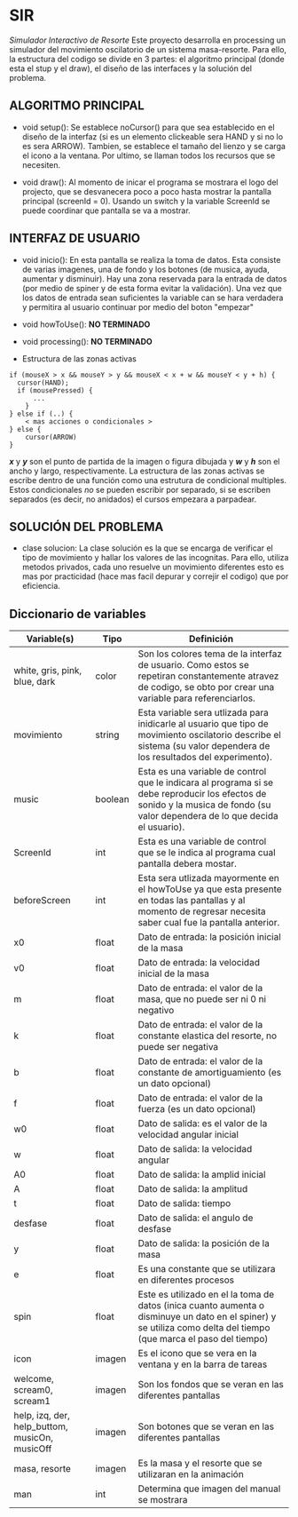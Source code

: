 # SIR
_Simulador Interactivo de Resorte_ Este proyecto desarrolla en processing un simulador del movimiento oscilatorio de un sistema masa-resorte. Para ello, la estructura del codigo se divide en 3 partes: el algoritmo principal (donde esta el stup y el draw), el diseño de las interfaces y la solución del problema. 

## ALGORITMO PRINCIPAL

* void setup(): Se establece noCursor() para que sea establecido en el diseño de la interfaz (si es un elemento clickeable sera HAND y si no lo es sera ARROW). Tambien, se establece el tamaño del lienzo y se carga el icono a la ventana. Por ultimo, se llaman todos los recursos que se necesiten.

* void draw(): Al momento de inicar el programa se mostrara el logo del projecto, que se desvanecera poco a poco hasta mostrar la pantalla principal (screenId = 0). Usando un switch y la variable ScreenId se puede coordinar que pantalla se va a mostrar.  

## INTERFAZ DE USUARIO

* void inicio(): En esta pantalla se realiza la toma de datos. Esta consiste de varias imagenes, una de fondo y los botones (de musica, ayuda, aumentar y disminuir). Hay una zona reservada para la entrada de datos (por medio de spiner y de esta forma evitar la validación). Una vez que los datos de entrada sean suficientes la variable can se hara verdadera y permitira al usuario continuar por medio del boton "empezar"

* void howToUse(): **NO TERMINADO**

* void processing(): **NO TERMINADO**

* Estructura de las zonas activas 
```
if (mouseX > x && mouseY > y && mouseX < x + w && mouseY < y + h) {
  cursor(HAND);
  if (mousePressed) {
      ...
    }
} else if (..) {
    < mas acciones o condicionales >
} else {
    cursor(ARROW)
}
```
**_x_** y **_y_** son el punto de partida de la imagen o figura dibujada y **_w_** y **_h_** son el ancho y largo, respectivamente. La estructura de las zonas activas se escribe dentro de una función como una estrutura de condicional multiples. Estos condicionales *no* se pueden escribir por separado, si se escriben separados (es decir, no anidados) el cursos empezara a parpadear. 

## SOLUCIÓN DEL PROBLEMA
* clase solucion: La clase solución es la que se encarga de verificar el tipo de movimiento y hallar los valores de las incognitas. Para ello, utiliza metodos privados, cada uno resuelve un movimiento diferentes esto es mas por practicidad (hace mas facil depurar y correjir el codigo) que por eficiencia. 

## Diccionario de variables 
Variable(s) | Tipo | Definición
------------ | ------------- | -------------
white, gris, pink, blue, dark | color | Son los colores tema de la interfaz de usuario. Como estos se repetiran constantemente atravez de codigo, se obto por crear una variable para referenciarlos.
movimiento | string | Esta variable sera utlizada para inidicarle al usuario que tipo de movimiento oscilatorio describe el sistema (su valor dependera de los resultados del experimento).
music | boolean | Esta es una variable de control que le indicara al programa si se debe reproducir los efectos de sonido y la musica de fondo (su valor dependera de lo que decida el usuario).
ScreenId | int | Esta es una variable de control que se le indica al programa cual pantalla debera mostar.
beforeScreen | int | Esta sera utlizada mayormente en el howToUse ya que esta presente en todas las pantallas y al momento de regresar necesita saber cual fue la pantalla anterior.
x0 | float | Dato de entrada: la posición inicial de la masa
v0 | float | Dato de entrada: la velocidad inicial de la masa
m | float |  Dato de entrada: el valor de la masa, que no puede ser ni 0 ni negativo
k | float |  Dato de entrada: el valor de la constante elastica del resorte, no puede ser negativa
b | float |  Dato de entrada: el valor de la constante de amortiguamiento (es un dato opcional)
f | float |  Dato de entrada: el valor de la fuerza (es un dato opcional)
w0 | float | Dato de salida: es el valor de la velocidad angular inicial
w | float | Dato de salida: la velocidad angular 
A0 | float | Dato de salida: la amplid inicial 
A | float | Dato de salida: la amplitud 
t | float | Dato de salida: tiempo
desfase | float | Dato de salida: el angulo de desfase 
y | float | Dato de salida: la posición de la masa
e | float | Es una constante que se utilizara en diferentes procesos
spin | float | Este es utilizado en el la toma de datos (inica cuanto aumenta o disminuye un dato en el spiner) y se utiliza como delta del tiempo (que marca el paso del tiempo)
icon | imagen | Es el icono que se vera en la ventana y en la barra de tareas
welcome, scream0, scream1 | imagen | Son los fondos que se veran en las diferentes pantallas
help, izq, der, help_buttom, musicOn, musicOff | imagen | Son botones que se veran en las diferentes pantallas
masa, resorte | imagen | Es la masa y el resorte que se utilizaran en la animación
man | int | Determina que imagen del manual se mostrara
 
 



